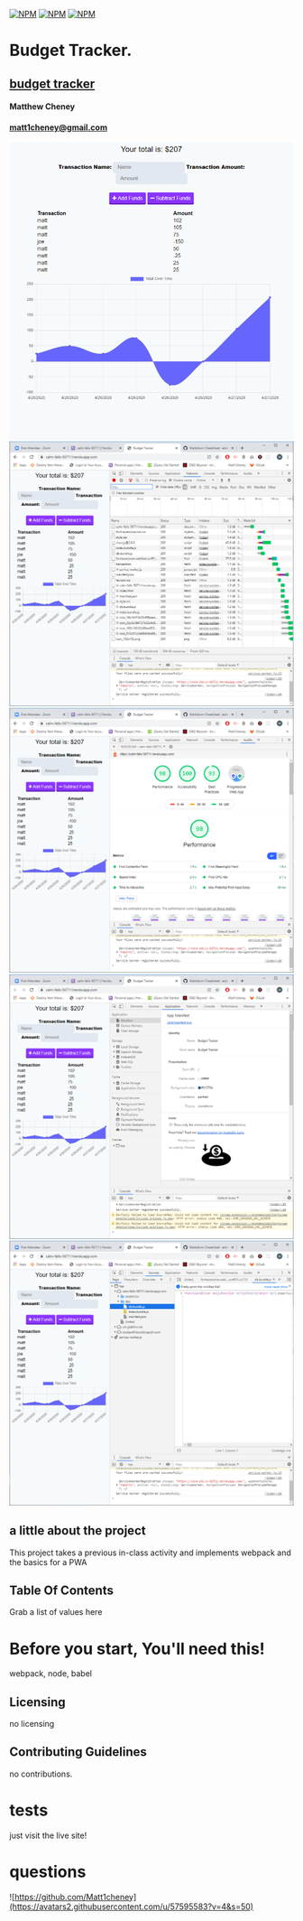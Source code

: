 [![NPM](https://nodei.co/npm/webpack.png?mini=true)](https://nodei.co/npm/webpack/)
[![NPM](https://nodei.co/npm/babel-loader.png?mini=true)](https://nodei.co/npm/babel-loader/)
[![NPM](https://nodei.co/npm/babel-core.png?mini=true)](https://nodei.co/npm/babel-core/)
# Budget Tracker.

## [budget tracker](https://calm-falls-56711.herokuapp.com/)

#### Matthew Cheney
#### matt1cheney@gmail.com
![home-site](images/home-site.png)
![compressed](images/compressed.png)
![lighthouse_audit](images/lighthouse_audit.png)
![manifest](images/manifest.png)
![webpacked](images/webpacked.png)

  
## a little about the project
This project takes a previous in-class activity and implements webpack and the basics for a PWA
  
## Table Of Contents
Grab a list of values here
  
# Before you start, You'll need this!
webpack, node, babel

  
## Licensing
no licensing
  
## Contributing Guidelines
no contributions.
  
# tests
just visit the live site!
  
# questions
![https://github.com/Matt1cheney](https://avatars2.githubusercontent.com/u/57595583?v=4&s=50)
      
  